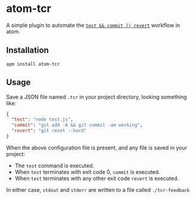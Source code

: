 # atom-tcr

A simple plugin to automate the
[`test && commit || revert`](https://medium.com/@kentbeck_7670/test-commit-revert-870bbd756864)
workflow in atom.

## Installation

```
apm install atom-tcr
```

## Usage

Save a JSON file named `.tcr` in your project directory, looking something like:

```json
{
  "test": "node test.js",
  "commit": "git add -A && git commit -am working",
  "revert": "git reset --hard"
}
```

When the above configuration file is present, and any file is saved in your
project:

* The `test` command is executed.
* When `test` terminates with exit code 0, `commit` is executed.
* When `test` terminates with any other exit code `revert` is executed.

In either case, `stdout` and `stderr` are written to a file called `./tcr-feedback`
